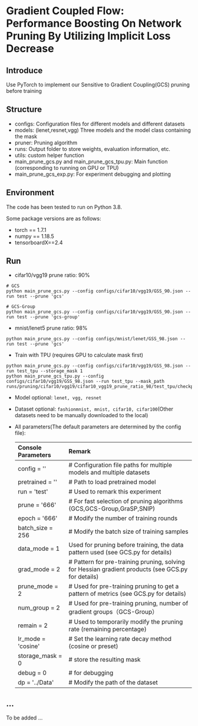 # Gradient Coupled Flow: Performance Boosting On Network Pruning By Utilizing Implicit Loss Decrease

## Introduce

Use PyTorch to implement our Sensitive to Gradient Coupling(GCS) pruning before training

## Structure
 - configs: Configuration files for different models and different datasets
 - models: (lenet,resnet,vgg) Three models and the model class containing the mask
 - pruner: Pruning algorithm
 - runs: Output folder to store weights, evaluation information, etc.
 - utils: custom helper function
 - main_prune_gcs.py and main_prune_gcs_tpu.py: Main function (corresponding to running on GPU or TPU)
 - main_prune_gcs_exp.py: For experiment debugging and plotting


## Environment

The code has been tested to run on Python 3.8.

Some package versions are as follows:
* torch == 1.7.1
* numpy == 1.18.5
* tensorboardX==2.4

## Run

* cifar10/vgg19 prune ratio: 90%
```
# GCS
python main_prune_gcs.py --config configs/cifar10/vgg19/GSS_90.json --run test --prune 'gcs'
```
```
# GCS-Group
python main_prune_gcs.py --config configs/cifar10/vgg19/GSS_90.json --run test --prune 'gcs-group'
```

* mnist/lenet5 prune ratio: 98%
```
python main_prune_gcs.py --config configs/mnist/lenet/GSS_98.json --run test --prune 'gcs'
```

* Train with TPU (requires GPU to calculate mask first)
```
python main_prune_gcs.py --config configs/cifar10/vgg19/GSS_98.json --run test_tpu --storage_mask 1
python main_prune_gcs_tpu.py --config configs/cifar10/vgg19/GSS_98.json --run test_tpu --mask_path runs/pruning/cifar10/vgg19/cifar10_vgg19_prune_ratio_98/test_tpu/checkpoint/cifar10_vgg19_prune_ratio_98_test_tpu
```

- Model optional: ```lenet, vgg, resnet```

- Dataset optional: ```fashionmnist, mnist, cifar10, cifar100```(Other datasets need to be manually downloaded to the local)

- All parameters(The default parameters are determined by the config file):

    | Console Parameters | Remark |
    | :---- | :---- |
    | config = '' | # Configuration file paths for multiple models and multiple datasets |
    | pretrained = '' | # Path to load pretrained model |
    | run = 'test' | # Used to remark this experiment |
    | prune = '666' | # For fast selection of pruning algorithms (GCS,GCS-Group,GraSP,SNIP)|
    | epoch = '666' | # Modify the number of training rounds |
    | batch_size = 256 | # Modify the batch size of training samples |
    | data_mode = 1 | Used for pruning before training, the data pattern used (see GCS.py for details) |
    | grad_mode = 2 | # Pattern for pre-training pruning, solving for Hessian gradient products (see GCS.py for details) |
    | prune_mode = 2 | # Used for pre-training pruning to get a pattern of metrics (see GCS.py for details) |
    | num_group = 2 | # Used for pre-training pruning, number of gradient groups（GCS-Group） |
    | remain = 2 | # Used to temporarily modify the pruning rate (remaining percentage) |
    | lr_mode = 'cosine' | # Set the learning rate decay method (cosine or preset) |
    | storage_mask = 0 | # store the resulting mask |
    | debug = 0 | # for debugging |
    | dp = '../Data' | # Modify the path of the dataset |


## ...
To be added ...

